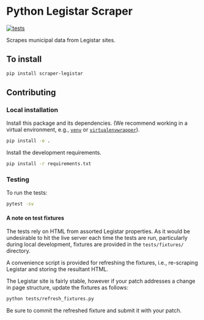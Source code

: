 Python Legistar Scraper
=======================

[![tests](https://github.com/opencivicdata/python-legistar-scraper/actions/workflows/pythonapp.yml/badge.svg)](https://github.com/opencivicdata/python-legistar-scraper/actions/workflows/pythonapp.yml)

Scrapes municipal data from Legistar sites.

## To install
```bash
pip install scraper-legistar
```

## Contributing

### Local installation

Install this package and its dependencies. (We recommend working in a virtual
environment, e.g., [`venv`](https://docs.python.org/3/library/venv.html) or
[`virtualenvwrapper`](https://virtualenvwrapper.readthedocs.io/en/latest/)).

```bash
pip install -e .
```

Install the development requirements.

```bash
pip install -r requirements.txt
```

### Testing

To run the tests:

```bash
pytest -sv
```

#### A note on test fixtures

The tests rely on HTML from assorted Legistar properties. As it would be
undesirable to hit the live server each time the tests are run, particularly
during local development, fixtures are provided in the `tests/fixtures/`
directory.

A convenience script is provided for refreshing the fixtures, i.e., re-scraping
Legistar and storing the resultant HTML.

The Legistar site is fairly stable, however if your patch addresses a change
in page structure, update the fixtures as follows:

```bash
python tests/refresh_fixtures.py
```

Be sure to commit the refreshed fixture and submit it with your patch.
